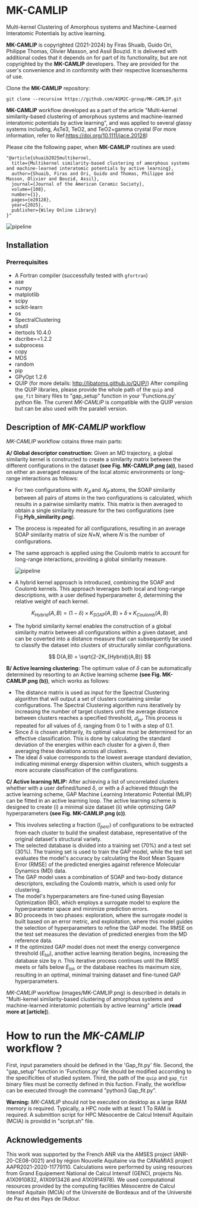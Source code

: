 #                                                                   MK-CAMLIP
Multi-kernel Clustering of Amorphous systems and Machine-Learned Interatomic Potentials by active learning.

**MK-CAMLIP** is copyrighted (2021-2024) by Firas Shuaib, Guido Ori, Philippe Thomas, Olivier Masson, and Assil Bouzid. It is delivered with additional codes that it depends on for part of its functionality, but  are not copyrighted by the **MK-CAMLIP** developers. They are provided for the user's convenience and in conformity with their respective licenses/terms of use.

Clone the  **MK-CAMLIP**  repository:

	git clone --recursive https://github.com/ASM2C-group/MK-CAMLIP.git

**MK-CAMLIP** workflow developed as a part of the article "Multi-kernel similarity-based clustering of amorphous systems and machine-learned interatomic potentials by active learning", and was applied to several glassy systems including, AsTe3, TeO2, and TeO2+gamma crystal (For more information, refer to Ref.https://doi.org/10.1111/jace.20128)
 
Please cite the following paper, when **MK-CAMLIP** routines are used:
```
"@article{shuaib2025multikernel,
  title={Multikernel similarity-based clustering of amorphous systems and machine-learned interatomic potentials by active learning},
  author={Shuaib, Firas and Ori, Guido and Thomas, Philippe and Masson, Olivier and Bouzid, Assil},
  journal={Journal of the American Ceramic Society},
  volume={108},
  number={1},
  pages={e20128},
  year={2025},
  publisher={Wiley Online Library}
}"

```

![pipeline](MK-CAMLIP.png)


## Installation

### Prerrequisites

- A Fortran compiler  (successfully tested with `gfortran`)
-  ase 
- numpy
- matplotlib
- scipy
- scikit-learn
- os
- SpectralClustering
- shutil 
- itertools 10.4.0
- dscribe==1.2.2
- subprocess
- copy
- MDS
- random
- pip 
- GPyOpt 1.2.6
- QUIP (for more details: http://libatoms.github.io/QUIP/)
After compiling the QUIP libraries, please provide the whole path of the `quip` and `gap_fit` binary files to "gap_setup" function in your 'Functions.py' python file. The current *MK-CAMLIP* is compatible with the QUIP version but can be also used with the paralell version. 


## Description of *MK-CAMLIP* workflow
*MK-CAMLIP* workflow cotains three main parts:

**A/ Global descriptor construction:** Given an MD trajectory, a global similarity kernel is constructed to create a similarity matrix between the different configurations in the dataset **(see Fig. MK-CAMLIP.png (a))**, based on either an averaged measure of the local atomic environments or long-range interactions as follows:
- For two configurations with $𝑁_{𝐴}$ and $𝑁_{𝐵}$ atoms, the SOAP similarity between all pairs of atoms in the two configurations is calculated, which results in a pairwise similarity matrix. This matrix is then averaged to obtain a single similarity measure for the two configurations (see Fig.**Hyb_similarity.png**).
- The process is repeated for all configurations, resulting in an average SOAP similarity matrix of size 𝑁×𝑁, where 𝑁 is the number of configurations.
- The same approach is applied using the Coulomb matrix to account for long-range interactions, providing a global similarity measure.
  
  ![pipeline](HYB_similarity.png)
  
- A hybrid kernel approach is introduced, combining the SOAP and Coulomb kernels. This approach leverages both local and long-range descriptions, with a user defined hyperparameter $\delta$, determining the relative weight of each kernel. 
  
 $$                  K_{Hybrid}(A,B) = (1-\delta)\times K_{SOAP}(A,B) + \delta \times K_{Coulomb}(A,B) $$
 
- The hybrid similarity kernel enables the construction of a global similarity matrix between all configurations within a given dataset, and can be coverted into a distance measure that can subsequently be used to classify the dataset into clusters of structurally similar configurations.
  
 $$                                                                    D(A,B) = \sqrt{2-2K_{Hybrid}(A,B)} $$

 **B/ Active learning clustering:** The optimum value of $\delta$ can be automatically determined by resorting to an Active learning scheme **(see Fig. MK-CAMLIP.png (b))**, which works as follows:
 - The distance matrix is used as input for the Spectral Clustering algorithm that will output a set of clusters containing similar configurations. The Spectral Clustering algorithm runs iteratively by increasing the number of target clusters until the average distance between clusters reaches a specified threshold, $𝑑_{𝑡𝑜𝑙}$. This process is repeated for all values of $\delta$, ranging from 0 to 1 with a step of 0.1.
 - Since $\delta$ is chosen arbitrarily, its optimal value must be determined for an effective classification. This is done by calculating the standard deviation of the energies within each cluster for a given $\delta$, then averaging these deviations across all clusters.
 - The ideal $\delta$ value corresponds to the lowest average standard deviation, indicating minimal energy dispersion within clusters, which suggests a more accurate classification of the configurations.

 **C/ Active learning MLIP:** After achieving a list of uncorrelated clusters whether with a user defined/tuned $\delta$, or with a $\delta$ achieved thtough the active learning scheme, GAP Machine Learning Interatomic Potential (MLIP) can be fitted in an active learning loop. The active learning scheme is designed to create (i) a minimal size dataset (ii) while optimizing GAP hyperparameters **(see Fig. MK-CAMLIP.png (c))**.
- This involves selecting a fraction ($I_{perc}$) of configurations to be extracted from each cluster to build the smallest database, representative of the original dataset's structural variety.
- The selected database is divided into a training set (70%) and a test set (30%). The training set is used to train the GAP model, while the test set evaluates the model's accuracy by calculating the Root Mean Square Error (RMSE) of the predicted energies against reference Molecular Dynamics (MD) data.
- The GAP model uses a combination of SOAP and two-body distance descriptors, excluding the Coulomb matrix, which is used only for clustering.
- The model's hyperparameters are fine-tuned using Bayesian Optimization (BO), which employs a surrogate model to explore the hyperparameter space and minimize prediction errors.
- BO proceeds in two phases: exploration, where the surrogate model is built based on an error metric, and exploitation, where this model guides the selection of hyperparameters to refine the GAP model. The RMSE on the test set measures the deviation of predicted energies from the MD reference data.
- If the optimized GAP model does not meet the energy convergence threshold ($E_{tol}$), another active learning iteration begins, increasing the database size by $n$. This iterative process continues until the RMSE meets or falls below $E_{tol}$, or the database reaches its maximum size, resulting in an optimal, minimal training dataset and fine-tuned GAP hyperparameters.

*MK-CAMLIP*  workflow (images/MK-CAMLIP.png) is described in details in "Multi-kernel similarity-based clustering of amorphous systems and machine-learned interatomic potentials by active learning" article (**read more at [article]**).


# How to run the *MK-CAMLIP*  workflow ?

First, input parameters should be defined in the 'Gap_fit.py' file. Second, the "gap_setup" function in 'Functions.py' file should be modified accorrding to the specificities of studied system. Third, the path of the `quip` and `gap_fit` binary files must be correctly defined in this fuction. Finally, the workflow can be executed through the command "python3 Gap_fit.py".

**Warning:** *MK-CAMLIP* should not be executed on desktop as a large RAM memory is required. Typically, a HPC node with at least 1 To RAM is required. A submittion script for HPC Mésocentre de Calcul Intensif Aquitain (MCIA) is providid in "script.sh" file.

## Acknowledgements
This work was supported by the French ANR via the AMSES project (ANR-20-CE08-0021) and by région Nouvelle
Aquitaine via the CANaMIAS project AAPR2021-2020-11779110. Calculations were performed by using resources from
Grand Equipement National de Calcul Intensif (GENCI, projects No. A1X0910832, A1X0913426 and A1X0914978). We used computational
resources provided by the computing facilities Mésocentre de Calcul Intensif Aquitain (MCIA) of the Université de Bordeaux
and of the Université de Pau et des Pays de l’Adour.

